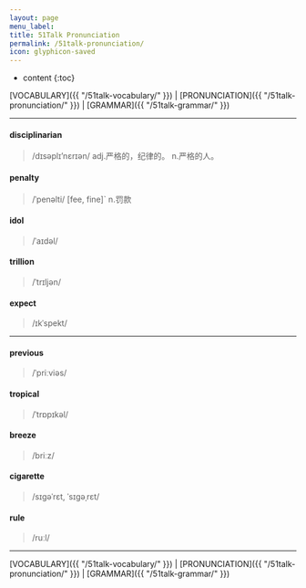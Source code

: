 ```yaml
---
layout: page
menu_label:
title: 51Talk Pronunciation
permalink: /51talk-pronunciation/
icon: glyphicon-saved
---
```



* content
{:toc}

[VOCABULARY]({{ "/51talk-vocabulary/" }}) \|
[PRONUNCIATION]({{ "/51talk-pronunciation/" }}) \|
[GRAMMAR]({{ "/51talk-grammar/" }})

---

#### disciplinarian  
>/dɪsəplɪ’nɛrɪən/  adj.严格的，纪律的。 n.严格的人。

#### penalty 
>/ˈpenəlti/   [fee, fine]`  n.罚款

#### idol 
>/ˈaɪdəl/

#### trillion 
>/ˈtrɪljən/

#### expect 
>/ɪkˈspekt/

---

#### previous  
>/ˈpriːviəs/

#### tropical 
>/ˈtrɒpɪkəl/

#### breeze  
>/briːz/

#### cigarette
>/sɪɡəˈrɛt, ˈsɪɡəˌrɛt/

#### rule  
>/ruːl/


---

[VOCABULARY]({{ "/51talk-vocabulary/" }}) \|
[PRONUNCIATION]({{ "/51talk-pronunciation/" }}) \|
[GRAMMAR]({{ "/51talk-grammar/" }})
